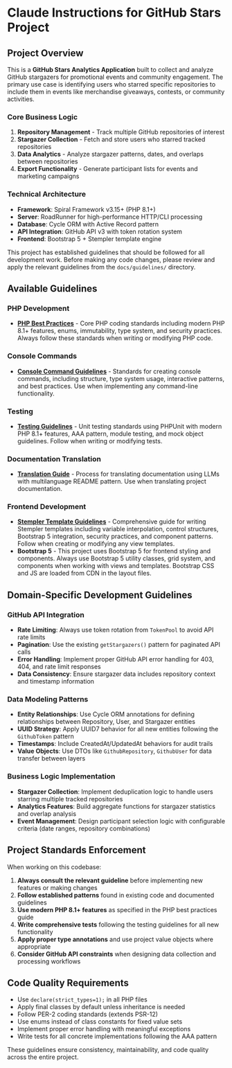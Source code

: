 # Claude Instructions for GitHub Stars Project

## Project Overview

This is a **GitHub Stars Analytics Application** built to collect and analyze GitHub stargazers for promotional events and community engagement. The primary use case is identifying users who starred specific repositories to include them in events like merchandise giveaways, contests, or community activities.

### Core Business Logic
1. **Repository Management** - Track multiple GitHub repositories of interest
2. **Stargazer Collection** - Fetch and store users who starred tracked repositories  
3. **Data Analytics** - Analyze stargazer patterns, dates, and overlaps between repositories
4. **Export Functionality** - Generate participant lists for events and marketing campaigns

### Technical Architecture
- **Framework**: Spiral Framework v3.15+ (PHP 8.1+)
- **Server**: RoadRunner for high-performance HTTP/CLI processing
- **Database**: Cycle ORM with Active Record pattern
- **API Integration**: GitHub API v3 with token rotation system
- **Frontend**: Bootstrap 5 + Stempler template engine

This project has established guidelines that should be followed for all development work. Before making any code changes, please review and apply the relevant guidelines from the `docs/guidelines/` directory.

## Available Guidelines

### PHP Development
- **[PHP Best Practices](docs/guidelines/how-to-write-php-code-best-practices.md)** - Core PHP coding standards including modern PHP 8.1+ features, enums, immutability, type system, and security practices. Always follow these standards when writing or modifying PHP code.

### Console Commands
- **[Console Command Guidelines](docs/guidelines/how-to-write-console-command.md)** - Standards for creating console commands, including structure, type system usage, interactive patterns, and best practices. Use when implementing any command-line functionality.

### Testing
- **[Testing Guidelines](docs/guidelines/how-to-write-tests.md)** - Unit testing standards using PHPUnit with modern PHP 8.1+ features, AAA pattern, module testing, and mock object guidelines. Follow when writing or modifying tests.

### Documentation Translation
- **[Translation Guide](docs/guidelines/how-to-translate-readme-docs.md)** - Process for translating documentation using LLMs with multilanguage README pattern. Use when translating project documentation.

### Frontend Development
- **[Stempler Template Guidelines](docs/guidelines/how-to-write-stempler-templates.md)** - Comprehensive guide for writing Stempler templates including variable interpolation, control structures, Bootstrap 5 integration, security practices, and component patterns. Follow when creating or modifying any view templates.
- **Bootstrap 5** - This project uses Bootstrap 5 for frontend styling and components. Always use Bootstrap 5 utility classes, grid system, and components when working with views and templates. Bootstrap CSS and JS are loaded from CDN in the layout files.

## Domain-Specific Development Guidelines

### GitHub API Integration
- **Rate Limiting**: Always use token rotation from `TokenPool` to avoid API rate limits
- **Pagination**: Use the existing `getStargazers()` pattern for paginated API calls
- **Error Handling**: Implement proper GitHub API error handling for 403, 404, and rate limit responses
- **Data Consistency**: Ensure stargazer data includes repository context and timestamp information

### Data Modeling Patterns
- **Entity Relationships**: Use Cycle ORM annotations for defining relationships between Repository, User, and Stargazer entities
- **UUID Strategy**: Apply UUID7 behavior for all new entities following the `GithubToken` pattern
- **Timestamps**: Include CreatedAt/UpdatedAt behaviors for audit trails
- **Value Objects**: Use DTOs like `GithubRepository`, `GithubUser` for data transfer between layers

### Business Logic Implementation
- **Stargazer Collection**: Implement deduplication logic to handle users starring multiple tracked repositories
- **Analytics Features**: Build aggregate functions for stargazer statistics and overlap analysis
- **Event Management**: Design participant selection logic with configurable criteria (date ranges, repository combinations)

## Project Standards Enforcement

When working on this codebase:

1. **Always consult the relevant guideline** before implementing new features or making changes
2. **Follow established patterns** found in existing code and documented guidelines  
3. **Use modern PHP 8.1+ features** as specified in the PHP best practices guide
4. **Write comprehensive tests** following the testing guidelines for all new functionality
5. **Apply proper type annotations** and use project value objects where appropriate
6. **Consider GitHub API constraints** when designing data collection and processing workflows

## Code Quality Requirements

- Use `declare(strict_types=1);` in all PHP files
- Apply final classes by default unless inheritance is needed
- Follow PER-2 coding standards (extends PSR-12)
- Use enums instead of class constants for fixed value sets
- Implement proper error handling with meaningful exceptions
- Write tests for all concrete implementations following the AAA pattern

These guidelines ensure consistency, maintainability, and code quality across the entire project.